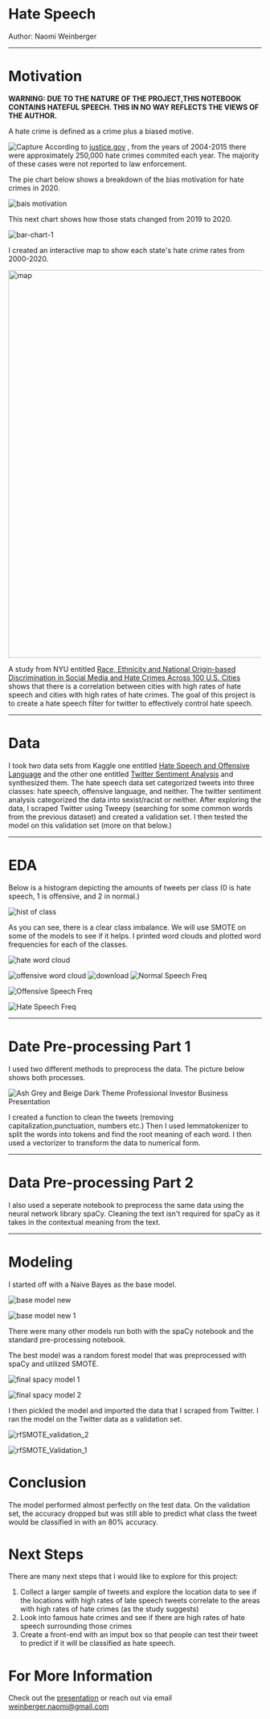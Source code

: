 # **Hate Speech**
Author: Naomi Weinberger
_________________________________________________________________________________________________________________________
# **Motivation**

**WARNING: DUE TO THE NATURE OF THE PROJECT,THIS NOTEBOOK CONTAINS HATEFUL SPEECH. THIS IN NO WAY REFLECTS THE VIEWS OF THE AUTHOR.**

A hate crime is defined as a crime plus a biased motive.

![Capture](https://user-images.githubusercontent.com/78061842/137785605-eca7644e-cdd1-4be8-8089-37deca4dd731.JPG)
According to [justice.gov](justice.gov) , from the years of 2004-2015 there were approximately 250,000  hate crimes commited each year. The majority of these cases were not reported to law enforcement. 

The pie chart below shows a breakdown of the bias motivation for hate crimes in 2020.

![bais motivation](https://user-images.githubusercontent.com/78061842/137782179-2bc7ed4a-d70b-4fbb-9a52-bde72d919da1.jpg)

This next chart shows how those stats changed from 2019 to 2020. 

![bar-chart-1](https://user-images.githubusercontent.com/78061842/137782234-5d4c7afb-232a-4a80-99b5-b958db19f49a.jpg)

I created an interactive map to show each state's hate crime rates from 2000-2020.

<img width="772" alt="map" src="https://user-images.githubusercontent.com/78061842/139447092-a0f5a0a0-9ad4-4b92-9773-5b4ec438ec7b.PNG">

A study from NYU entitled [Race, Ethnicity and National Origin-based Discrimination in Social Media and
Hate Crimes Across 100 U.S. Cities](https://arxiv.org/pdf/1902.00119.pdf) 
shows that there is a correlation between cities with high rates of hate speech and cities with high rates of hate crimes. 
The goal of this project is to create a hate speech filter for twitter to effectively control hate speech. 
_____________________________________________________________________________________________________________________________
# **Data** 
I took two data sets from Kaggle one entitled [Hate Speech and Offensive Language](https://www.kaggle.com/mrmorj/hate-speech-and-offensive-language-dataset) and the other one entitled [Twitter Sentiment Analysis](https://www.kaggle.com/arkhoshghalb/twitter-sentiment-analysis-hatred-speech) and synthesized them. The hate speech data set categorized tweets into three classes: hate speech, offensive language, and neither. The twitter sentiment analysis categorized the data into sexist/racist or neither. After exploring the data, I scraped Twitter using Tweepy (searching for some common words from the previous dataset) and created a validation set. I then tested the model on this validation set (more on that below.)
_____________________________________________________________________________________________________________________________
# **EDA**

Below is a histogram depicting the amounts of tweets per class (0 is hate speech, 1 is offensive, and 2 in normal.)

![hist of class](https://user-images.githubusercontent.com/78061842/137782292-d4dcd242-be46-4ac5-8bba-a350a8be8e91.png) 

As you can see, there is a clear class imbalance. We will use SMOTE on some of the models to see if it helps.
I printed word clouds and plotted word frequencies for each of the classes. 

![hate word cloud](https://user-images.githubusercontent.com/78061842/137782337-10ae4dee-ac4b-45b2-b654-e9969dbaf0ed.png)


![offensive word cloud](https://user-images.githubusercontent.com/78061842/137782347-91401ea1-1c14-4809-bd9e-2b644b94e5eb.png)
![download](https://user-images.githubusercontent.com/78061842/137782358-9fab0f98-f0a0-4ae1-bc26-e43af61c524c.png)
![Normal Speech Freq](https://user-images.githubusercontent.com/78061842/139445622-d05cc78c-53e6-4067-803f-f9c44996c63f.png)

![Offensive Speech Freq](https://user-images.githubusercontent.com/78061842/139445658-daf33ea2-7b7d-4271-bc69-74f6a4e5acdc.png)

![Hate Speech Freq](https://user-images.githubusercontent.com/78061842/139445686-11232e91-cc2d-4410-88ae-d6a1a0d48cb7.png)


_____________________________________________________________________________________________________________________________
# **Date Pre-processing Part 1**
I used two different methods to preprocess the data. The picture below shows both processes.

![Ash Grey and Beige Dark Theme Professional Investor Business Presentation](https://user-images.githubusercontent.com/78061842/137785984-656e8de4-69cb-43ff-8778-81feab29cd6e.png)

I created a function to clean the tweets (removing capitalization,punctuation, numbers etc.) Then I used lemmatokenizer to split the words into tokens and find the root meaning of each word. I then used a vectorizer to transform the data to numerical form. 
_____________________________________________________________________________________________________________________________
# **Data Pre-processing Part 2**

I also used a seperate notebook to preprocess the same data using the neural network library spaCy. Cleaning the text isn't required for spaCy as it takes in the contextual meaning from the text. 
_____________________________________________________________________________________________________________________________
# **Modeling**

I started off with a Naive Bayes as the base model. 


![base model new](https://user-images.githubusercontent.com/78061842/139445279-4cfdffd0-0ebc-48a3-86a5-aed3d790d278.JPG)

![base model new 1](https://user-images.githubusercontent.com/78061842/139445278-8d76cfe2-402d-49dd-8ce0-d96cc0458d27.JPG)


There were many other models run both with the spaCy notebook and the standard pre-processing notebook.

The best model was a random forest model that was preprocessed with spaCy and utilized SMOTE.


![final spacy model 1](https://user-images.githubusercontent.com/78061842/139443352-cf89f9e9-3347-45e8-8039-793deb92f759.JPG)

![final spacy model 2](https://user-images.githubusercontent.com/78061842/139445508-32072931-67fc-4a59-bdaa-142ecde1648b.JPG)



I then pickled the model and imported the data that I scraped from Twitter. I ran the model on the Twitter data as a validation set. 

![rfSMOTE_validation_2](https://user-images.githubusercontent.com/78061842/139444543-dea80e6d-497f-45fb-a575-339d4a398ec3.JPG)

![rfSMOTE_Validation_1](https://user-images.githubusercontent.com/78061842/139444586-904ceef3-de57-4c24-9d49-9558e49f1b13.JPG)


# **Conclusion**
The model performed almost perfectly on the test data. On the validation set, the accuracy dropped but was still able to predict what class the tweet would be classified in with an 80% accuracy. 

# **Next Steps**

There are many next steps that I would like to explore for this project:
1) Collect a larger sample of tweets and explore the location data to see if the locations with high rates of late speech tweets correlate to the areas with high rates of hate crimes (as the study suggests)
2) Look into famous hate crimes and see if there are high rates of hate speech surrounding those crimes
3) Create a front-end with an imput box so that people can test their tweet to predict if it will be classified as hate speech. 

# **For More Information**

Check out the [presentation](https://www.canva.com/design/DAEsJmWtLWs/4GmtDUzmR-2X_FE5xfTpOw/view?utm_content=DAEsJmWtLWs&utm_campaign=designshare&utm_medium=link&utm_source=publishsharelink) or reach out via email weinberger.naomi@gmail.com




